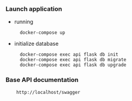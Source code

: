 ### Launch application

+ running
        
        docker-compose up

+ initialize database
        
        docker-compose exec api flask db init
        docker-compose exec api flask db migrate
        docker-compose exec api flask db upgrade

### Base API documentation
        
        http://localhost/swagger